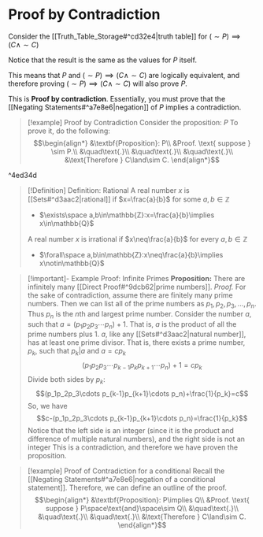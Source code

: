 # Proof by Contradiction
Consider the [[Truth_Table_Storage#^cd32e4|truth table]] for $(\sim P)\implies(C\land\sim C)$

Notice that the result is the same as the values for $P$ itself.

This means that $P$ and $(\sim P)\implies(C\land\sim C)$ are logically equivalent, and therefore proving $(\sim P)\implies(C\land\sim C)$ will also prove $P$.

This is **Proof by contradiction**. Essentially, you must prove that the [[Negating Statements#^a7e8e6|negation]] of $P$ implies a contradiction.

>[!example] Proof by Contradiction
>Consider the proposition: $P$
>To prove it, do the following:
>$$\begin{align*}
&\textbf{Proposition}: P\\
&Proof. \text{ suppose } \sim P.\\
&\quad\text{.}\\
&\quad\text{.}\\
&\quad\text{.}\\
&\text{Therefore } C\land\sim C.
\end{align*}$$

^4ed34d

>[!Definition] Definition: Rational
>A real number $x$ is [[Sets#^d3aac2|rational]] if $x=\frac{a}{b}$ for some $a,b\in\mathbb{Z}$
>- $\exists\space a,b\in\mathbb{Z}:x=\frac{a}{b}\implies x\in\mathbb{Q}$
>
>A real number $x$ is irrational if $x\neq\frac{a}{b}$ for every $a,b\in\mathbb{Z}$
>- $\forall\space a,b\in\mathbb{Z}:x\neq\frac{a}{b}\implies x\notin\mathbb{Q}$

>[!important]- Example Proof: Infinite Primes
>**Proposition:** There are infinitely many [[Direct Proof#^9dcb62|prime numbers]].
>*Proof.* For the sake of contradiction, assume there are finitely many prime numbers. Then we can list all of the prime numbers as $p_1,p_2,p_3,\dots,p_n$. Thus $p_n$ is the $n$th and largest prime number. 
>Consider the number $a$, such that $a=(p_1p_2p_3\cdots p_n)+1$. That is, $a$ is the product of all the prime numbers plus 1.
>$a$, like any [[Sets#^d3aac2|natural number]], has at least one prime divisor. That is, there exists a prime number, $p_k$, such that $p_k|a$ and $a=cp_k$$$(p_1p_2p_3\cdots p_{k-1}p_kp_{k+1}\cdots p_n)+1=cp_k$$
>Divide both sides by $p_k$:$$(p_1p_2p_3\cdots p_{k-1}p_{k+1}\cdots p_n)+\frac{1}{p_k}=c$$
>So, we have$$c-(p_1p_2p_3\cdots p_{k-1}p_{k+1}\cdots p_n)=\frac{1}{p_k}$$
>Notice that the left side is an integer (since it is the product and difference of multiple natural numbers), and the right side is not an integer
>This is a contradiction, and therefore we have proven the proposition.


>[!example] Proof of Contradiction for a conditional
>Recall the [[Negating Statements#^a7e8e6|negation of a conditional statement]].
>Therefore, we can define an outline of the proof.
>$$\begin{align*}
&\textbf{Proposition}: P\implies Q\\
&Proof. \text{ suppose } P\space\text{and}\space\sim Q\\
&\quad\text{.}\\
&\quad\text{.}\\
&\quad\text{.}\\
&\text{Therefore } C\land\sim C.
\end{align*}$$